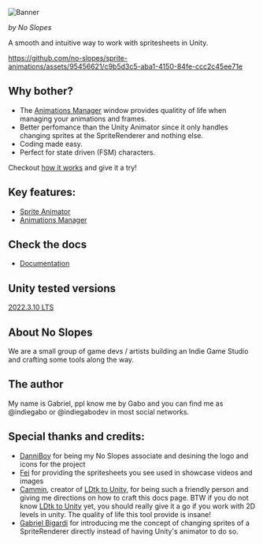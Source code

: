 <!-- <p align="right">
  Ler em <a href="README.pt-br.md"> Português do Brasil </a>
</p> -->

![Banner](https://no-slopes.github.io/sprite-animations/images/banner.png)

_by No Slopes_

A smooth and intuitive way to work with spritesheets in Unity.

https://github.com/no-slopes/sprite-animations/assets/95456621/c9b5d3c5-aba1-4150-84fe-ccc2c45ee71e

## Why bother?

- The [Animations Manager](https://no-slopes.github.io/sprite-animations/documentation/animations-manager/index.html) window provides qualitity of life when managing your animations and frames.
- Better perfomance than the Unity Animator since it only handles changing sprites at the SpriteRenderer and nothing else.
- Coding made easy.
- Perfect for state driven (FSM) characters.

Checkout [how it works](https://no-slopes.github.io/sprite-animations/documentation/how-it-works.html) and give it a try!

## Key features:

- [Sprite Animator](https://no-slopes.github.io/sprite-animations/documentation/sprite-animator/index.html)
- [Animations Manager](https://no-slopes.github.io/sprite-animations/documentation/animations-manager/index.html)

## Check the docs

- [Documentation](https://no-slopes.github.io/sprite-animations)

## Unity tested versions

[2022.3.10 LTS](https://unity.com/releases/editor/whats-new/2022.3.10)

## About No Slopes

We are a small group of game devs / artists building an Indie Game Studio and crafting some
tools along the way.

## The author

My name is Gabriel, ppl know me by Gabo and you can find me as @indiegabo or @indiegabodev in most social networks.

## Special thanks and credits:

- [DanniBoy](https://www.linkedin.com/in/daniel-souz/) for being my No Slopes associate and desining the logo and icons for the project
- [Fei]() for providing the spritesheets you see used in showcase videos and images
- [Cammin](https://github.com/Cammin), creator of [LDtk to Unity](https://github.com/Cammin/LDtkToUnity), for being such a friendly person and giving me directions on how to craft this docs page. BTW if you do not know [LDtk to Unity](https://github.com/Cammin/LDtkToUnity) yet, you should really give it a go if you work with 2D levels in unity. The quality of life this tool provide is insane!
- [Gabriel Bigardi](https://github.com/GabrielBigardi) for introducing me the concept of changing sprites of a SpriteRenderer directly instead of having Unity's animator to do so.
